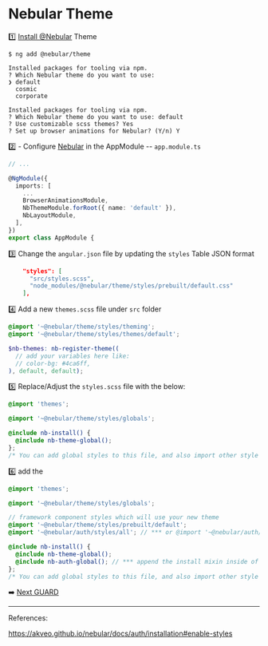 # Nebular Theme


:one: [Install @Nebular](https://akveo.github.io/nebular/docs/guides/add-into-existing-project#install-nebular) Theme

```
$ ng add @nebular/theme
```

```
Installed packages for tooling via npm.
? Which Nebular theme do you want to use: 
❯ default 
  cosmic 
  corporate 
```

```
Installed packages for tooling via npm.
? Which Nebular theme do you want to use: default
? Use customizable scss themes? Yes
? Set up browser animations for Nebular? (Y/n) Y
```
  

:two: - Configure [Nebular](https://akveo.github.io/nebular/docs/guides/add-into-existing-project#configure-nebular) in the AppModule -- `app.module.ts`

```typescript
// ...

@NgModule({
  imports: [
    ...
    BrowserAnimationsModule,
    NbThemeModule.forRoot({ name: 'default' }),
    NbLayoutModule,
  ],
})
export class AppModule {
```

:three: Change the `angular.json` file by updating the `styles` Table JSON format

```json
    "styles": [
      "src/styles.scss",
      "node_modules/@nebular/theme/styles/prebuilt/default.css" 
    ],
```

:four: Add a new `themes.scss` file under `src` folder

```scss
@import '~@nebular/theme/styles/theming';
@import '~@nebular/theme/styles/themes/default';

$nb-themes: nb-register-theme((
  // add your variables here like:
  // color-bg: #4ca6ff,
), default, default);
```

:five: Replace/Adjust the `styles.scss` file with the below:

```scss
@import 'themes';

@import '~@nebular/theme/styles/globals';

@include nb-install() {
  @include nb-theme-global();
};
/* You can add global styles to this file, and also import other style files */
```

:six: add the 

```scss
@import 'themes';

@import '~@nebular/theme/styles/globals';

// framework component styles which will use your new theme
@import '~@nebular/theme/styles/prebuilt/default';
@import '~@nebular/auth/styles/all'; // *** or @import '~@nebular/auth/styles/{theme-name}'; ***

@include nb-install() {
  @include nb-theme-global();
  @include nb-auth-global(); // *** append the install mixin inside of the nb-install ***
};
/* You can add global styles to this file, and also import other style files */
```

:arrow_right: [Next GUARD](./GUARD.md)

---

References:

https://akveo.github.io/nebular/docs/auth/installation#enable-styles

